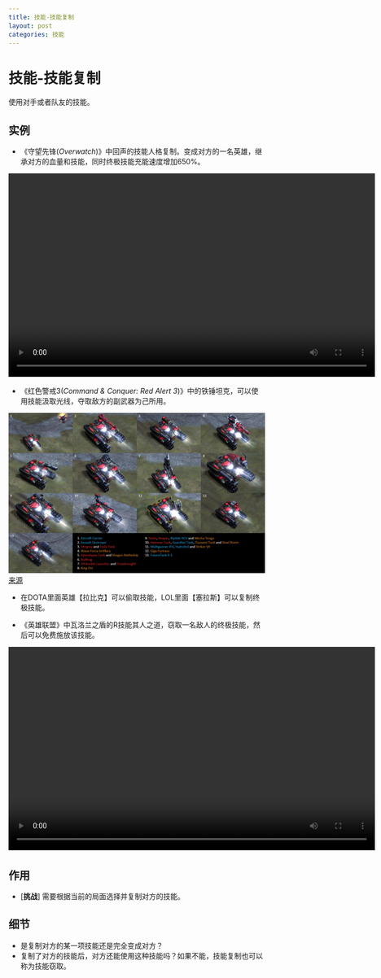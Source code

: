 ```yaml
---
title: 技能-技能复制
layout: post
categories: 技能
---
```


# 技能-技能复制
使用对手或者队友的技能。

## 实例

- 《守望先锋(*Overwatch*)》中回声的技能人格复制。变成对方的一名英雄，继承对方的血量和技能，同时终极技能充能速度增加650%。

<video width="720" height="400" controls>
    <source src="/videos/回声-人格复制.mp4" type="video/mp4">
</video>

- 《红色警戒3(*Command & Conquer: Red Alert 3*)》中的铁锤坦克，可以使用技能汲取光线，夺取敌方的副武器为己所用。

![携带不同副武器的铁锤坦克](/images/携带不同副武器的铁锤坦克.png)
[来源](https://cnc.fandom.com/wiki/File:RA3_Hammer_Tank_Variants.png)

- 在DOTA里面英雄【拉比克】可以偷取技能，LOL里面【塞拉斯】可以复制终极技能。

- 《英雄联盟》中瓦洛兰之盾的R技能其人之道，窃取一名敌人的终极技能，然后可以免费施放该技能。

<video width="720" height="400" controls>
    <source src="{{ site.url }}/videos/技能复制-解脱者-赛勒斯-R.webm" type="video/webm">
</video>


## 作用
- [**挑战**] 需要根据当前的局面选择并复制对方的技能。

## 细节
- 是复制对方的某一项技能还是完全变成对方？
- 复制了对方的技能后，对方还能使用这种技能吗？如果不能，技能复制也可以称为技能窃取。
